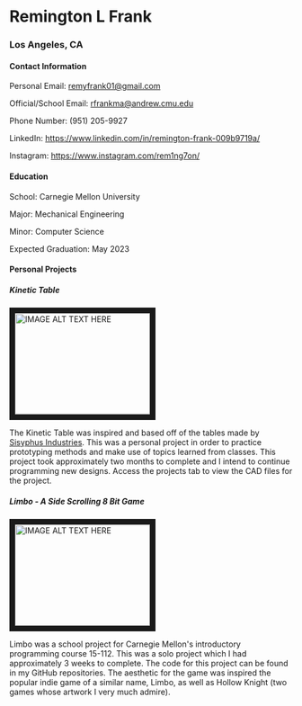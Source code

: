 # Remington L Frank
### Los Angeles, CA

#### Contact Information

  Personal Email: <remyfrank01@gmail.com>   
  
  Official/School Email: <rfrankma@andrew.cmu.edu>
  
  Phone Number: (951) 205-9927
  
  LinkedIn: <https://www.linkedin.com/in/remington-frank-009b9719a/>
  
  Instagram: <https://www.instagram.com/rem1ng7on/>
  
  
#### Education

  School: Carnegie Mellon University
  
  Major: Mechanical Engineering
  
  Minor: Computer Science
  
  Expected Graduation: May 2023
  
  
#### Personal Projects

##### Kinetic Table
 
<a href="http://www.youtube.com/watch?feature=player_embedded&v=idSlaYLO3qE
" target="_blank"><img src="http://img.youtube.com/vi/idSlaYLO3qE/0.jpg" 
alt="IMAGE ALT TEXT HERE" width="240" height="180" border="10" /></a>

The Kinetic Table was inspired and based off of the tables made by [Sisyphus Industries](https://sisyphus-industries.com/).
This was a personal project in order to practice prototyping methods and make use of topics learned from classes. This project
took approximately two months to complete and I intend to continue programming new designs. Access the projects tab to view the 
CAD files for the project.


##### Limbo - A Side Scrolling 8 Bit Game
 
 <a href="http://www.youtube.com/watch?feature=player_embedded&v=Gdc4ZPLv7M4
" target="_blank"><img src="http://img.youtube.com/vi/Gdc4ZPLv7M4/0.jpg" 
alt="IMAGE ALT TEXT HERE" width="240" height="180" border="10" /></a>

Limbo was a school project for Carnegie Mellon's introductory programming course 15-112. This was a solo project which I had approximately
3 weeks to complete. The code for this project can be found in my GitHub repositories. The aesthetic for the game was inspired the popular indie
game of a similar name, Limbo, as well as Hollow Knight (two games whose artwork I very much admire).
